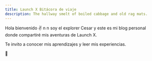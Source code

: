 ```yaml
---
title: Launch X Bitácora de viaje
description: The hallway smelt of boiled cabbage and old rag mats.
---
```


Hola bienvenido ✌️ n n  soy el explorer Cesar y este es mi blog personal donde compartiré mis aventuras de Launch X.

Te invito a conocer mis aprendizajes y leer mis experiencias.

🚀
